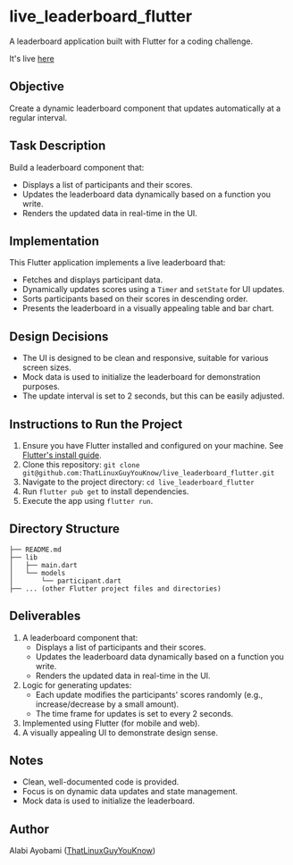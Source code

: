 # live_leaderboard_flutter

A leaderboard application built with Flutter for a coding challenge.

It's live [here]('https://leaderboard-live.netlify.app/')
## Objective
Create a dynamic leaderboard component that updates automatically at a regular interval.

## Task Description
Build a leaderboard component that:
*   Displays a list of participants and their scores.
*   Updates the leaderboard data dynamically based on a function you write.
*   Renders the updated data in real-time in the UI.

## Implementation
This Flutter application implements a live leaderboard that:
*   Fetches and displays participant data.
*   Dynamically updates scores using a `Timer` and `setState` for UI updates.
*   Sorts participants based on their scores in descending order.
*   Presents the leaderboard in a visually appealing table and bar chart.

## Design Decisions
*   The UI is designed to be clean and responsive, suitable for various screen sizes.
*   Mock data is used to initialize the leaderboard for demonstration purposes.
*   The update interval is set to 2 seconds, but this can be easily adjusted.

## Instructions to Run the Project

1.  Ensure you have Flutter installed and configured on your machine.  See [Flutter's install guide](https://docs.flutter.dev/get-started/install).
2.  Clone this repository: `git clone git@github.com:ThatLinuxGuyYouKnow/live_leaderboard_flutter.git`
3.  Navigate to the project directory: `cd live_leaderboard_flutter`
4.  Run `flutter pub get` to install dependencies.
5.  Execute the app using `flutter run`.

## Directory Structure
```
├── README.md
├── lib
│   ├── main.dart
│   └── models
│       └── participant.dart
├── ... (other Flutter project files and directories)
```

## Deliverables
1.  A leaderboard component that:
    *   Displays a list of participants and their scores.
    *   Updates the leaderboard data dynamically based on a function you write.
    *   Renders the updated data in real-time in the UI.
2.  Logic for generating updates:
    *   Each update modifies the participants' scores randomly (e.g., increase/decrease by a small amount).
    *   The time frame for updates is set to every 2 seconds.
3.  Implemented using Flutter (for mobile and web).
4.  A visually appealing UI to demonstrate design sense.

## Notes
*   Clean, well-documented code is provided.
*   Focus is on dynamic data updates and state management.
*   Mock data is used to initialize the leaderboard.

## Author
Alabi Ayobami ([ThatLinuxGuyYouKnow](https://github.com/ThatLinuxGuyYouKnow))
